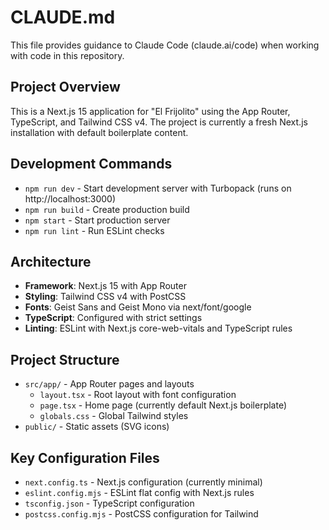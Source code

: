 # CLAUDE.md

This file provides guidance to Claude Code (claude.ai/code) when working with code in this repository.

## Project Overview

This is a Next.js 15 application for "El Frijolito" using the App Router, TypeScript, and Tailwind CSS v4. The project is currently a fresh Next.js installation with default boilerplate content.

## Development Commands

- `npm run dev` - Start development server with Turbopack (runs on http://localhost:3000)
- `npm run build` - Create production build
- `npm start` - Start production server
- `npm run lint` - Run ESLint checks

## Architecture

- **Framework**: Next.js 15 with App Router
- **Styling**: Tailwind CSS v4 with PostCSS
- **Fonts**: Geist Sans and Geist Mono via next/font/google
- **TypeScript**: Configured with strict settings
- **Linting**: ESLint with Next.js core-web-vitals and TypeScript rules

## Project Structure

- `src/app/` - App Router pages and layouts
  - `layout.tsx` - Root layout with font configuration
  - `page.tsx` - Home page (currently default Next.js boilerplate)
  - `globals.css` - Global Tailwind styles
- `public/` - Static assets (SVG icons)

## Key Configuration Files

- `next.config.ts` - Next.js configuration (currently minimal)
- `eslint.config.mjs` - ESLint flat config with Next.js rules
- `tsconfig.json` - TypeScript configuration
- `postcss.config.mjs` - PostCSS configuration for Tailwind